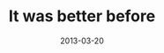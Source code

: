 ---
layout: base.njk
title : 'It was better before' 
view_title : 'It was better before' 
year : '2013' 
date : '2013-03-20' 
img_file : '/drawing/itwasbetterbefore.png' 
html_file : 'itwasbetterbefore' 
next_html : 'itwasweird.html' 
year_order : '1' 
permalink : "title/{{html_file}}.html"
---